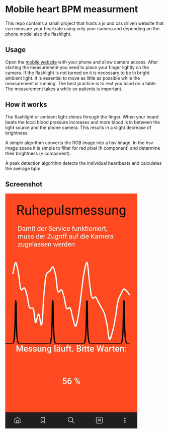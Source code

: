 # Mobile heart BPM measurment

This repo contains a small project that hosts a js und css driven website that can measure your heartrate using only your camera and depending on the phone model also the flashlight.

## Usage
Open the [mobile website](https://LeHaFi.github.io) with your phone and allow camera access. After starting the measurement you need to place your finger lightly on the camera. If the flashlight is not turned on it is necessary to be in bright ambient light. It is essential to move as little as possible while the measurement is running. The best practice is to rest you hand on a table. The measurement takes a while so patients is important.

## How it works
The flashlight or ambient light shines through the finger. When your heard beats the local blood pressure increases and more blood is in between the light source and the phone camera. This results in a slight decrease of brightness.

A simple algorithm converts the RGB image into a hsv image. In the hsv image space it is simple to filter for red pixel (h component) and determine their brightness (v component).

A peak detection algorithm detects the individual heartbeats and calculates the average bpm.


## Screenshot
![Screenshot](/Screenshot.png?raw=true "Screenshot")
